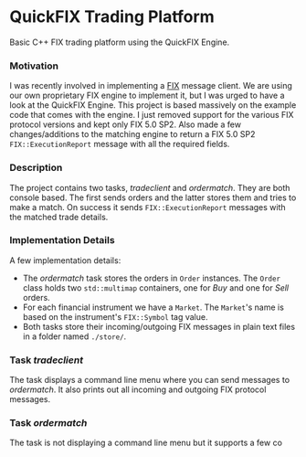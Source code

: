 # QuickFIX Trading Platform
Basic C++ FIX trading platform using the QuickFIX Engine.

### Motivation
I was recently involved in implementing a [FIX](http://www.fixprotocol.org/) message client.
We are using our own proprietary FIX engine to implement it, but I was urged to have a look
at the QuickFIX Engine. This project is based massively on the example code that comes with
the engine. I just removed support for the various FIX protocol versions and kept only
FIX 5.0 SP2. Also made a few changes/additions to the matching engine to return
a FIX 5.0 SP2 `FIX::ExecutionReport` message with all the required fields.

### Description
The project contains two tasks, *tradeclient* and *ordermatch*. They are both console
based. The first sends orders and the latter stores them and tries to make a match.
On success it sends `FIX::ExecutionReport` messages with the matched trade details.

### Implementation Details
A few implementation details:

* The *ordermatch* task stores the orders in `Order` instances. The `Order` class holds
two `std::multimap` containers, one for *Buy* and one for *Sell* orders.
* For each financial instrument we have a `Market`. The `Market`'s name is based on
the instrument's `FIX::Symbol` tag value.
* Both tasks store their incoming/outgoing FIX messages in plain text files in a
folder named `./store/`.

### Task *tradeclient*
The task displays a command line menu where you can send messages to *ordermatch*.
It also prints out all incoming and outgoing FIX protocol messages.

### Task *ordermatch*
The task is not displaying a command line menu but it supports a few co